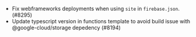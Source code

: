 - Fix webframeworks deployments when using `site` in `firebase.json`. (#8295)
- Update typescript version in functions template to avoid build issue with @google-cloud/storage depedency (#8194)
